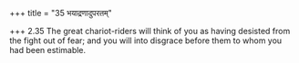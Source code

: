 +++
title = "35 भयाद्रणादुपरतम्"

+++
2.35 The great chariot-riders will think of you as having desisted from
the fight out of fear; and you will into disgrace before them to whom
you had been estimable.
